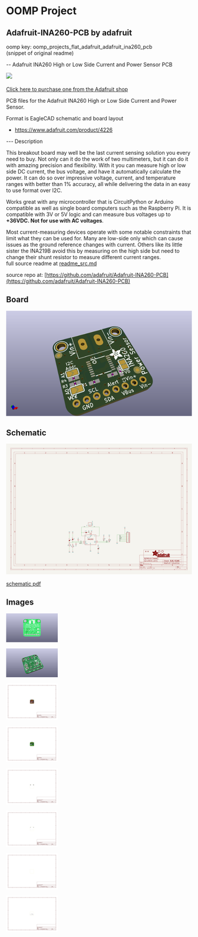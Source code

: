 # OOMP Project  
## Adafruit-INA260-PCB  by adafruit  
  
oomp key: oomp_projects_flat_adafruit_adafruit_ina260_pcb  
(snippet of original readme)  
  
-- Adafruit INA260 High or Low Side Current and Power Sensor PCB  
  
<a href="http://www.adafruit.com/products/4226"><img src="assets/4226.jpg?raw=true" width="500px"><br/>  
Click here to purchase one from the Adafruit shop</a>  
  
PCB files for the Adafruit INA260 High or Low Side Current and Power Sensor.   
  
Format is EagleCAD schematic and board layout  
* https://www.adafruit.com/product/4226  
  
--- Description  
  
This breakout board may well be the last current sensing solution you every need to buy. Not only can it do the work of two multimeters, but it can do it with amazing precision and flexibility. With it you can measure high or low side DC current, the bus voltage, and have it automatically calculate the power. It can do so over impressive voltage, current, and temperature ranges with better than 1% accuracy, all while delivering the data in an easy to use format over I2C.  
  
Works great with any microcontroller that is CircuitPython or Arduino compatible as well as single board computers such as the Raspberry Pi. It is compatible with 3V or 5V logic and can measure bus voltages up to **+36VDC. Not for use with AC voltages**.  
  
Most current-measuring devices operate with some notable constraints that limit what they can be used for. Many are low-side only which can cause issues as the ground reference changes with current. Others like its little sister the INA219B avoid this by measuring on the high side but need to change their shunt resistor to measure different current ranges.   
  full source readme at [readme_src.md](readme_src.md)  
  
source repo at: [https://github.com/adafruit/Adafruit-INA260-PCB](https://github.com/adafruit/Adafruit-INA260-PCB)  
## Board  
  
[![working_3d.png](working_3d_600.png)](working_3d.png)  
## Schematic  
  
[![working_schematic.png](working_schematic_600.png)](working_schematic.png)  
  
[schematic pdf](working_schematic.pdf)  
## Images  
  
[![working_3D_bottom.png](working_3D_bottom_140.png)](working_3D_bottom.png)  
  
[![working_3D_top.png](working_3D_top_140.png)](working_3D_top.png)  
  
[![working_assembly_page_01.png](working_assembly_page_01_140.png)](working_assembly_page_01.png)  
  
[![working_assembly_page_02.png](working_assembly_page_02_140.png)](working_assembly_page_02.png)  
  
[![working_assembly_page_03.png](working_assembly_page_03_140.png)](working_assembly_page_03.png)  
  
[![working_assembly_page_04.png](working_assembly_page_04_140.png)](working_assembly_page_04.png)  
  
[![working_assembly_page_05.png](working_assembly_page_05_140.png)](working_assembly_page_05.png)  
  
[![working_assembly_page_06.png](working_assembly_page_06_140.png)](working_assembly_page_06.png)  
